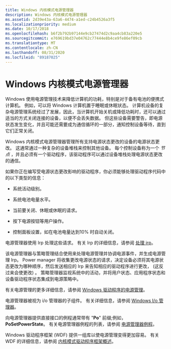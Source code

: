 ```yaml
---
title: Windows 内核模式电源管理器
description: Windows 内核模式电源管理器
ms.assetid: 2d39e43a-63a6-4474-a1ed-c24b4526a3f5
ms.localizationpriority: medium
ms.date: 10/17/2018
ms.openlocfilehash: b6f2b792b97144e9cb27474d2c9aa4cb83a220e5
ms.sourcegitcommit: e769619bd37e04762c77444e8b4ce9fe86ef09cb
ms.translationtype: MT
ms.contentlocale: zh-CN
ms.lasthandoff: 08/31/2020
ms.locfileid: "89187025"
---
```

# <a name="windows-kernel-mode-power-manager"></a>Windows 内核模式电源管理器


Windows 使用电源管理技术来降低计算机的功耗，特别是对于备有电池的便携式计算机。 例如，可以将 Windows 计算机置于睡眠或休眠状态。 计算机设备的复杂电源管理系统经过了发展，因此，当计算机开始关机或降低功耗时，还可以通过适当的方式关闭连接的设备，以便不会丢失数据。 但这些设备需要警告，即电源状态发生变化，并且可能还需要成为通信循环的一部分，通知控制设备等待，直到它们正常关闭。

Windows 内核模式电源管理器管理所有支持电源状态更改的设备的电源状态更改。 这通常通过一种复杂的设备堆栈来控制其他设备。 每个控制设备称为一个 *节点* ，并且必须有一个驱动程序，该驱动程序可以通过设备堆栈处理电源状态更改的通信。

如果你正在编写受电源状态更改影响的驱动程序，你必须能够处理驱动程序代码中的以下类型的信息：

-   系统活动级别。

-   系统电池电量水平。

-   当前要关闭、休眠或休眠的请求。

-   按下电源按钮等用户操作。

-   控制面板设置，如在电池电量达到10% 时自动关闭。

电源管理器使用 Irp 处理这些请求。 有关 Irp 的详细信息，请参阅 [处理 irp](handling-irps.md)。

该电源管理器与策略管理结合使用来处理电源管理并协调电源事件，并生成电源管理 Irp。 Power manager 将收集更改电源状态的请求，决定设备必须将其电源状态更改为哪种顺序，然后发送相应的 Irp 来告知相应的驱动程序进行更改， (这反过来会使更改) 。 策略管理器监视系统中的活动，并将用户状态、应用程序状态和设备驱动程序状态集成到电源策略中。

有关电源管理的更多详细信息，请参阅 [Windows 驱动程序的电源管理](./introduction-to-power-management.md)。

电源管理器被视为 i/o 管理器的子组件。 有关详细信息，请参阅 [Windows I/o 管理器](windows-kernel-mode-i-o-manager.md)。

向电源管理器提供直接接口的例程通常带有 "**Po**" 前缀;例如， **PoSetPowerState**。 有关电源管理器例程的列表，请参阅 [电源管理器例程](/windows-hardware/drivers/ddi/index)。

Windows 驱动程序框架 (WDF) 提供一组库以使电源管理变得更加容易。 有关 WDF 的详细信息，请参阅 [内核模式驱动程序框架概述](../wdf/index.md)。

 

